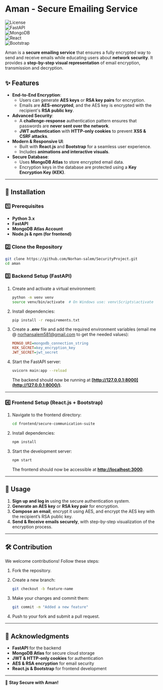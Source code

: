 # Aman - Secure Emailing Service  

![License](https://img.shields.io/badge/license-MIT-blue.svg)  
![FastAPI](https://img.shields.io/badge/backend-FastAPI-green)  
![MongoDB](https://img.shields.io/badge/database-MongoDB-brightgreen)  
![React](https://img.shields.io/badge/frontend-React-blue)  
![Bootstrap](https://img.shields.io/badge/UI-Bootstrap-purple)  

Aman is a **secure emailing service** that ensures a fully encrypted way to send and receive emails while educating users about **network security**. It provides a **step-by-step visual representation** of email encryption, transmission and decryption.  

## ✨ Features  
- **End-to-End Encryption**:  
  - Users can generate **AES keys** or **RSA key pairs** for encryption.  
  - Emails are **AES-encrypted**, and the AES key is encrypted with the recipient's **RSA public key**.  
- **Advanced Security**:  
  - A **challenge-response** authentication pattern ensures that passwords are **never sent over the network**.  
  - **JWT authentication** with **HTTP-only cookies** to prevent **XSS & CSRF attacks**.  
- **Modern & Responsive UI**:  
  - Built with **React.js** and **Bootstrap** for a seamless user experience.  
  - Includes **animations and interactive visuals**.  
- **Secure Database**:  
  - Uses **MongoDB Atlas** to store encrypted email data.  
  - Encryption keys in the database are protected using a **Key Encryption Key (KEK)**.  

---

## 🚀 Installation  

### 1️⃣ Prerequisites  
- **Python 3.x**  
- **FastAPI**  
- **MongoDB Atlas Account**  
- **Node.js & npm (for frontend)**  

### 2️⃣ Clone the Repository  
```sh
git clone https://github.com/Norhan-salem/SecurityProject.git
cd aman

```

### 3️⃣ Backend Setup (FastAPI)

1.  Create and activate a virtual environment:
    
    ```sh
    python -m venv venv
    source venv/bin/activate  # On Windows use: venv\Scripts\activate
    
    ```
    
2.  Install dependencies:
    
    ```sh
    pip install -r requirements.txt
    
    ```
    
3.  Create a **.env** file and add the required environment variables 
(email me @ norhansalem581@gmail.com to get the needed values):
    
    ```ini
    MONGO_URI=mongodb_connection_string
    KEK_SECRET=key_encryption_key
    JWT_SECRET=jwt_secret
    
    ```
    
5.  Start the FastAPI server:
    
    ```sh
    uvicorn main:app --reload
    
    ```
    
    The backend should now be running at **[http://127.0.0.1:8000](http://127.0.0.1:8000/)**.

----------

### 4️⃣ Frontend Setup (React.js + Bootstrap)

1.  Navigate to the frontend directory:
    
    ```sh
    cd frontend/secure-communication-suite
    
    ```
    
2.  Install dependencies:
    
    ```sh
    npm install
    
    ```
    
3.  Start the development server:
    
    ```sh
    npm start
    
    ```
    
    The frontend should now be accessible at **[http://localhost:3000](http://localhost:3000/)**.

----------

## 📌 Usage

1.  **Sign up and log in** using the secure authentication system.
2.  **Generate an AES key** or **RSA key pair** for encryption.
3.  **Compose an email**, encrypt it using AES, and encrypt the AES key with the recipient’s RSA public key.
4.  **Send & Receive emails securely**, with step-by-step visualization of the encryption process.

----------

## 🛠 Contribution

We welcome contributions! Follow these steps:

1.  Fork the repository.
2.  Create a new branch:
    
    ```sh
    git checkout -b feature-name
    
    ```
    
3.  Make your changes and commit them:
    
    ```sh
    git commit -m "Added a new feature"
    
    ```
    
4.  Push to your fork and submit a pull request.

----------

## 🙌 Acknowledgments

-   **FastAPI** for the backend
-   **MongoDB Atlas** for secure cloud storage
-   **JWT & HTTP-only cookies** for authentication
-   **AES & RSA encryption** for email security
-   **React.js & Bootstrap** for frontend development

----------

🚀 **Stay Secure with Aman!**


